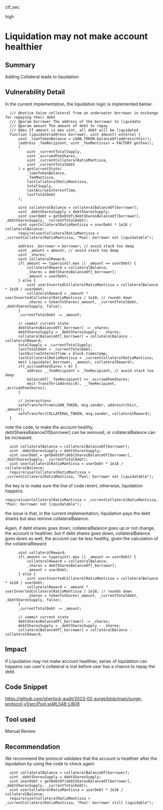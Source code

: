 ctf_sec

high

# Liquidation may not make account healthier

## Summary

Adding Collateral leads to liquidation

## Vulnerability Detail

In the current implementation, the liquidation logic is implemented below:

```solidity
  /// @notice Seize collateral from an underwater borrower in exchange for repaying their debt
  /// @param borrower The address of the borrower to liquidate
  /// @param amount The amount of debt to repay
  /// @dev If amount is max uint, all debt will be liquidated
  function liquidate(address borrower, uint amount) external {
      uint _loanTokenBalance = LOAN_TOKEN.balanceOf(address(this));
      (address _feeRecipient, uint _feeMantissa) = FACTORY.getFee();
      (  
          uint _currentTotalSupply,
          uint _accruedFeeShares,
          uint _currentCollateralRatioMantissa,
          uint _currentTotalDebt
      ) = getCurrentState(
          _loanTokenBalance,
          _feeMantissa,
          lastCollateralRatioMantissa,
          totalSupply,
          lastAccrueInterestTime,
          lastTotalDebt
      );

      uint collateralBalance = collateralBalanceOf[borrower];
      uint _debtSharesSupply = debtSharesSupply;
      uint userDebt = getDebtOf(debtSharesBalanceOf[borrower], _debtSharesSupply, _currentTotalDebt);
      uint userCollateralRatioMantissa = userDebt * 1e18 / collateralBalance;
      require(userCollateralRatioMantissa > _currentCollateralRatioMantissa, "Pool: borrower not liquidatable");

      address _borrower = borrower; // avoid stack too deep
      uint _amount = amount; // avoid stack too deep
      uint _shares;
      uint collateralReward;
      if(_amount == type(uint).max || _amount == userDebt) {
          collateralReward = collateralBalance;
          _shares = debtSharesBalanceOf[_borrower];
          _amount = userDebt;
      } else {
          uint userInvertedCollateralRatioMantissa = collateralBalance * 1e18 / userDebt;
          collateralReward = _amount * userInvertedCollateralRatioMantissa / 1e18; // rounds down
          _shares = tokenToShares(_amount, _currentTotalDebt, _debtSharesSupply, false);
      }
      _currentTotalDebt -= _amount;

      // commit current state
      debtSharesBalanceOf[_borrower] -= _shares;
      debtSharesSupply = _debtSharesSupply - _shares;
      collateralBalanceOf[_borrower] = collateralBalance - collateralReward;
      totalSupply = _currentTotalSupply;
      lastTotalDebt = _currentTotalDebt;
      lastAccrueInterestTime = block.timestamp;
      lastCollateralRatioMantissa = _currentCollateralRatioMantissa;
      emit Liquidate(_borrower, _amount, collateralReward);
      if(_accruedFeeShares > 0) {
          address __feeRecipient = _feeRecipient; // avoid stack too deep
          balanceOf[__feeRecipient] += _accruedFeeShares;
          emit Transfer(address(0), __feeRecipient, _accruedFeeShares);
      }

      // interactions
      safeTransferFrom(LOAN_TOKEN, msg.sender, address(this), _amount);
      safeTransfer(COLLATERAL_TOKEN, msg.sender, collateralReward);
  }
```

note the code, to make the account healthy, debtSharesBalanceOf[borrower] can be removed, or collateralBalance can be increased.

```solidity
  uint collateralBalance = collateralBalanceOf[borrower];
  uint _debtSharesSupply = debtSharesSupply;
  uint userDebt = getDebtOf(debtSharesBalanceOf[borrower], _debtSharesSupply, _currentTotalDebt);
  uint userCollateralRatioMantissa = userDebt * 1e18 / collateralBalance;
  require(userCollateralRatioMantissa > _currentCollateralRatioMantissa, "Pool: borrower not liquidatable");
```

the key is to make sure the line of code revert, otherwise, liquidation happens.

```solidity
require(userCollateralRatioMantissa > _currentCollateralRatioMantissa, "Pool: borrower not liquidatable");
```

the issue is that, in the current implementation, liquidation pays the debt shares but also remove collateralBalance.

Again, if debt shares goes down, collateralBalance goes up or not change, the account is healthier.
but if debt shares goes down, collateralBalance goes down as well, the account can be less healthy, given the calculation of the collateralReward

```solidity
      uint collateralReward;
      if(_amount == type(uint).max || _amount == userDebt) {
          collateralReward = collateralBalance;
          _shares = debtSharesBalanceOf[_borrower];
          _amount = userDebt;
      } else {
          uint userInvertedCollateralRatioMantissa = collateralBalance * 1e18 / userDebt;
          collateralReward = _amount * userInvertedCollateralRatioMantissa / 1e18; // rounds down
          _shares = tokenToShares(_amount, _currentTotalDebt, _debtSharesSupply, false);
      }
      _currentTotalDebt -= _amount;

      // commit current state
      debtSharesBalanceOf[_borrower] -= _shares;
      debtSharesSupply = _debtSharesSupply - _shares;
      collateralBalanceOf[_borrower] = collateralBalance - collateralReward;
```

## Impact

If Liquidation may not make account healthier, series of liquidation can happens can user's collateral is lost before user has a chance to repay the debt.

## Code Snippet

https://github.com/sherlock-audit/2023-02-surge/blob/main/surge-protocol-v1/src/Pool.sol#L548-Ll609

## Tool used

Manual Review

## Recommendation

We recommend the protocol validates that the account is healthier after the liquidation by using the code to check again:

```solidity
  uint collateralBalance = collateralBalanceOf[borrower];
  uint _debtSharesSupply = debtSharesSupply;
  uint userDebt = getDebtOf(debtSharesBalanceOf[borrower], _debtSharesSupply, _currentTotalDebt);
  uint userCollateralRatioMantissa = userDebt * 1e18 / collateralBalance;
  require(userCollateralRatioMantissa < _currentCollateralRatioMantissa, "Pool: borrower still liquidable");
```
